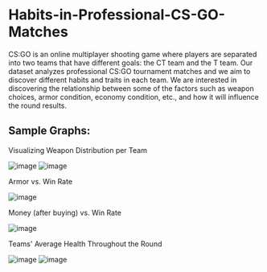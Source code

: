 # Habits-in-Professional-CS-GO-Matches
CS:GO is an online multiplayer shooting game where players are separated into two teams that have different goals: the CT team and the T team. Our dataset analyzes professional CS:GO tournament matches and we aim to discover different habits and traits in each team. We are interested in discovering the relationship between some of the factors such as weapon choices, armor condition, economy condition, etc., and how it will influence the round results.

## Sample Graphs:

Visualizing Weapon Distribution per Team

![image](https://user-images.githubusercontent.com/67389462/192132843-3a2bcd96-4e1d-4959-a4fe-8749590abb79.png)
![image](https://user-images.githubusercontent.com/67389462/192132850-046e75cf-daeb-4a0f-9383-0afa72027c25.png)

Armor vs. Win Rate

![image](https://user-images.githubusercontent.com/67389462/192132738-bd34ac19-63bd-400f-9146-99ec785b8984.png)

Money (after buying) vs. Win Rate

![image](https://user-images.githubusercontent.com/67389462/192132761-3309b8be-74fe-48b4-b800-a2f18f0879a8.png)

Teams' Average Health Throughout the Round

![image](https://user-images.githubusercontent.com/67389462/192132790-a933d085-7cc4-41d0-ad5a-dd458c1afade.png)
![image](https://user-images.githubusercontent.com/67389462/192132784-848fff62-e66e-4788-9d59-61f5c67c0015.png)
